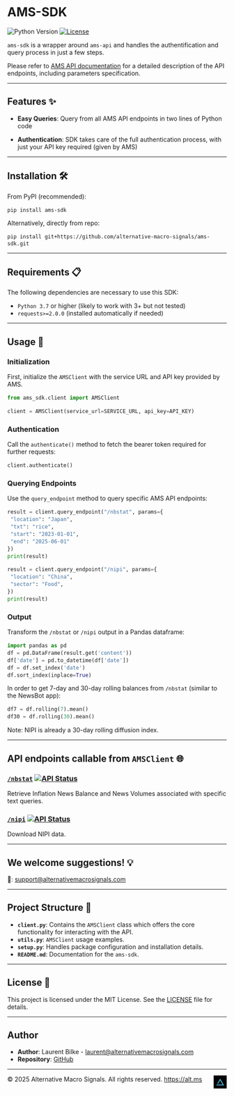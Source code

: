 # AMS-SDK
![Python Version](https://img.shields.io/badge/Python-3.7%2B-blue)
[![License](https://img.shields.io/badge/License-MIT-yellow)](LICENSE)

`ams-sdk` is a wrapper around `ams-api` and handles the authentification and query process in just a few steps.



Please refer to [AMS API documentation](https://github.com/alternative-macro-signals/api-docs)
 for a detailed description of the API endpoints, including parameters specification.

---

## Features ✨

- **Easy Queries**: Query from all AMS API endpoints in two lines of Python code


- **Authentication**: SDK takes care of the full authentication process, with just your API key required (given by AMS)

---

## Installation 🛠️

From PyPI (recommended):

```shell
pip install ams-sdk
```

Alternatively, directly from repo:

```shell
pip install git+https://github.com/alternative-macro-signals/ams-sdk.git
```

---

## Requirements 📋


The following dependencies are necessary to use this SDK:

- `Python 3.7` or higher (likely to work with 3+ but not tested)
- `requests>=2.0.0` (installed automatically if needed)

---

## Usage 📖


### Initialization
First, initialize the `AMSClient` with the service URL and API key provided by AMS.
```python
from ams_sdk.client import AMSClient
```
```python
client = AMSClient(service_url=SERVICE_URL, api_key=API_KEY)
```

### Authentication

Call the `authenticate()` method to fetch the bearer token required for further requests:

```python
client.authenticate()
```

### Querying Endpoints

Use the `query_endpoint` method to query specific AMS API endpoints:

```python
result = client.query_endpoint("/nbstat", params={
 "location": "Japan",
 "txt": "rice",
 "start": "2023-01-01",
 "end": "2025-06-01"
})
print(result)
```

```python
result = client.query_endpoint("/nipi", params={
 "location": "China",
 "sector": "Food",
})
print(result)
```




### Output

Transform the `/nbstat` or  `/nipi` output in a Pandas dataframe:

```python
import pandas as pd
df = pd.DataFrame(result.get('content'))
df['date'] = pd.to_datetime(df['date'])
df = df.set_index('date')
df.sort_index(inplace=True)
```

In order to get 7-day and 30-day rolling balances from `/nbstat` (similar to the NewsBot app):
```python
df7 = df.rolling(7).mean()
df30 = df.rolling(30).mean()
```

Note: NIPI is already a 30-day rolling diffusion index.


---
## API endpoints callable from `AMSClient` 🌐


### [`/nbstat`](https://github.com/alternative-macro-signals/api-docs/blob/master/docs/api-reference/endpoints/nbstat.md) [![API Status](https://img.shields.io/badge/API-Live-brightgreen)](https://github.com/alternative-macro-signals/api-docs/blob/master/docs/api-reference/endpoints/nbstat.md)

Retrieve Inflation News Balance and News Volumes associated with specific text queries.

### [`/nipi`](https://github.com/alternative-macro-signals/api-docs/blob/master/docs/api-reference/endpoints/nipi.md) [![API Status](https://img.shields.io/badge/API-Live-brightgreen)](https://github.com/alternative-macro-signals/api-docs/blob/master/docs/api-reference/endpoints/nbstat.md)

[//]: # ([![API Status]&#40;https://img.shields.io/badge/API-Forthcoming-orange&#41;]&#40;#&#41;)

Download NIPI data. 

[//]: # ()
[//]: # (### /inb)

[//]: # ([![API Status]&#40;https://img.shields.io/badge/API-Forthcoming-orange&#41;]&#40;#&#41;)

[//]: # ()
[//]: # (Inflation NewsBot daily lists &#40;meanwhile possible through dedicated JSON endpoints&#41;.)

----

## We welcome suggestions! 💡

📧: support@alternativemacrosignals.com

---

## Project Structure 📂


- **`client.py`**: Contains the `AMSClient` class which offers the core functionality for interacting with the API.
- **`utils.py`**: `AMSClient` usage examples.
- **`setup.py`**: Handles package configuration and installation details.
- **`README.md`**: Documentation for the `ams-sdk`.

---

## License 📜


This project is licensed under the MIT License. See the [LICENSE](https://github.com/alternative-macro-signals/ams-sdk/blob/main/LICENSE) file for details.


---

## Author

- **Author**: Laurent Bilke - [laurent@alternativemacrosignals.com](mailto:laurent@alternativemacrosignals.com)
- **Repository**: [GitHub](https://github.com/alternative-macro-signals/ams-sdk)

   



---------



© 2025 Alternative Macro Signals. All rights reserved. https://alt.ms <img src="logo_icon_small_tw.jpg" alt="Alternative Macro Signals Logo" width="30"  align="right">
